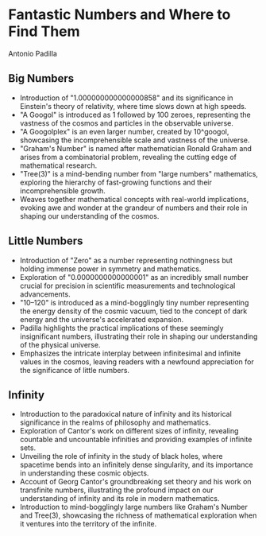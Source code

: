 # Fantastic Numbers and Where to Find Them
Antonio Padilla

## Big Numbers
- Introduction of "1.000000000000000858" and its significance in Einstein's theory of relativity, where time slows down at high speeds.
- "A Googol" is introduced as 1 followed by 100 zeroes, representing the vastness of the cosmos and particles in the observable universe.
- "A Googolplex" is an even larger number, created by 10^googol, showcasing the incomprehensible scale and vastness of the universe.
- "Graham's Number" is named after mathematician Ronald Graham and arises from a combinatorial problem, revealing the cutting edge of mathematical research.
- "Tree(3)" is a mind-bending number from "large numbers" mathematics, exploring the hierarchy of fast-growing functions and their incomprehensible growth.
- Weaves together mathematical concepts with real-world implications, evoking awe and wonder at the grandeur of numbers and their role in shaping our understanding of the cosmos.

## Little Numbers
- Introduction of "Zero" as a number representing nothingness but holding immense power in symmetry and mathematics.
- Exploration of "0.0000000000000001" as an incredibly small number crucial for precision in scientific measurements and technological advancements.
- "10–120" is introduced as a mind-bogglingly tiny number representing the energy density of the cosmic vacuum, tied to the concept of dark energy and the universe's accelerated expansion.
- Padilla highlights the practical implications of these seemingly insignificant numbers, illustrating their role in shaping our understanding of the physical universe.
- Emphasizes the intricate interplay between infinitesimal and infinite values in the cosmos, leaving readers with a newfound appreciation for the significance of little numbers.

## Infinity
- Introduction to the paradoxical nature of infinity and its historical significance in the realms of philosophy and mathematics.
- Exploration of Cantor's work on different sizes of infinity, revealing countable and uncountable infinities and providing examples of infinite sets.
- Unveiling the role of infinity in the study of black holes, where spacetime bends into an infinitely dense singularity, and its importance in understanding these cosmic objects.
- Account of Georg Cantor's groundbreaking set theory and his work on transfinite numbers, illustrating the profound impact on our understanding of infinity and its role in modern mathematics.
- Introduction to mind-bogglingly large numbers like Graham's Number and Tree(3), showcasing the richness of mathematical exploration when it ventures into the territory of the infinite.
